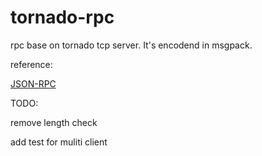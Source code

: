 # tornado-rpc
rpc base on tornado tcp server. It's encodend in msgpack.



reference:

[JSON-RPC](https://en.wikipedia.org/wiki/JSON-RPC)


TODO:

remove length check

add test for muliti client
